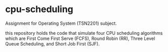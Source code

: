 # cpu-scheduling
Assignment for Operating System (TSN2201) subject.

this repository holds the code that simulate four CPU scheduling algorithms which are First Come First Serve (FCFS), Round Robin (RR), Three Level Queue Scheduling, and Short Job First (SJF).
